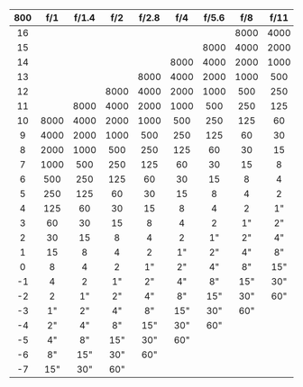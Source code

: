 **800**|**f/1**|**f/1.4**|**f/2**|**f/2.8**|**f/4**|**f/5.6**|**f/8**|**f/11**|**f/16**|**f/22**|**f/32**|**f/45**|**f/64**
:-----:|:-----:|:-----:|:-----:|:-----:|:-----:|:-----:|:-----:|:-----:|:-----:|:-----:|:-----:|:-----:|:-----:
16| | | | | | |8000|4000|2000|1000|500|250|125
15| | | | | |8000|4000|2000|1000|500|250|125|60
14| | | | |8000|4000|2000|1000|500|250|125|60|30
13| | | |8000|4000|2000|1000|500|250|125|60|30|15
12| | |8000|4000|2000|1000|500|250|125|60|30|15|8
11| |8000|4000|2000|1000|500|250|125|60|30|15|8|4
10|8000|4000|2000|1000|500|250|125|60|30|15|8|4|2
9|4000|2000|1000|500|250|125|60|30|15|8|4|2|1"
8|2000|1000|500|250|125|60|30|15|8|4|2|1"|2"
7|1000|500|250|125|60|30|15|8|4|2|1"|2"|4"
6|500|250|125|60|30|15|8|4|2|1"|2"|4"|8"
5|250|125|60|30|15|8|4|2|1"|2"|4"|8"|15"
4|125|60|30|15|8|4|2|1"|2"|4"|8"|15"|30"
3|60|30|15|8|4|2|1"|2"|4"|8"|15"|30"|60"
2|30|15|8|4|2|1"|2"|4"|8"|15"|30"|60"|
1|15|8|4|2|1"|2"|4"|8"|15"|30"|60"| |
0|8|4|2|1"|2"|4"|8"|15"|30"|60"| | |
-1|4|2|1"|2"|4"|8"|15"|30"|60"| | | |
-2|2|1"|2"|4"|8"|15"|30"|60"| | | | |
-3|1"|2"|4"|8"|15"|30"|60"| | | | | |
-4|2"|4"|8"|15"|30"|60"| | | | | | |
-5|4"|8"|15"|30"|60"| | | | | | | |
-6|8"|15"|30"|60"| | | | | | | | |
-7|15"|30"|60"| | | | | | | | | | 
